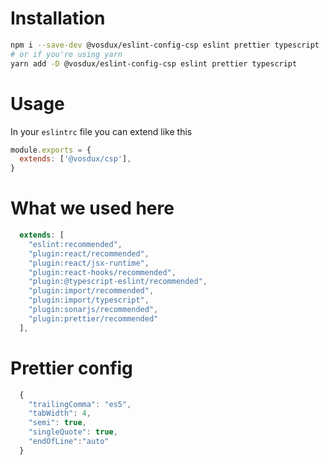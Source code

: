 # Installation

```bash
npm i --save-dev @vosdux/eslint-config-csp eslint prettier typescript
# or if you're using yarn
yarn add -D @vosdux/eslint-config-csp eslint prettier typescript
```

# Usage

In your `eslintrc` file you can extend like this

```js
module.exports = {
  extends: ['@vosdux/csp'],
}
```

# What we used here

```js
  extends: [
    "eslint:recommended",
    "plugin:react/recommended",
    "plugin:react/jsx-runtime",
    "plugin:react-hooks/recommended",
    "plugin:@typescript-eslint/recommended",
    "plugin:import/recommended",
    "plugin:import/typescript",
    "plugin:sonarjs/recommended",
    "plugin:prettier/recommended"
  ],
```

# Prettier config

```js
  {
    "trailingComma": "es5",
    "tabWidth": 4,
    "semi": true,
    "singleQuote": true,
    "endOfLine":"auto"
  }
```